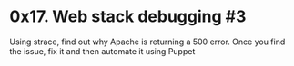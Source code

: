 # 0x17. Web stack debugging #3

Using strace, find out why Apache is returning a 500 error. Once you find the issue, fix it and then automate it using Puppet
